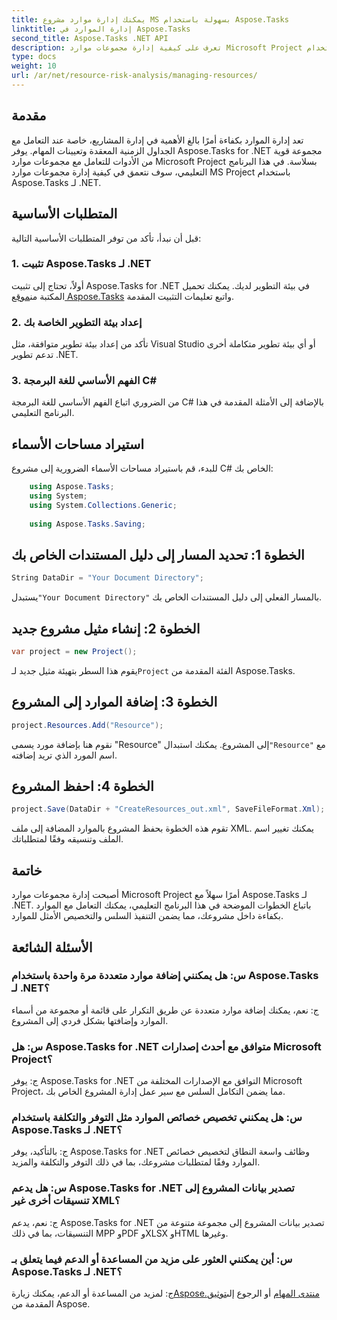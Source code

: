 ```yaml
---
title: يمكنك إدارة موارد مشروع MS بسهولة باستخدام Aspose.Tasks
linktitle: إدارة الموارد في Aspose.Tasks
second_title: Aspose.Tasks .NET API
description: تعرف على كيفية إدارة مجموعات موارد Microsoft Project بسهولة باستخدام Aspose.Tasks لـ .NET. تعزيز الإنتاجية وتبسيط سير عمل المشروع.
type: docs
weight: 10
url: /ar/net/resource-risk-analysis/managing-resources/
---
```

## مقدمة
تعد إدارة الموارد بكفاءة أمرًا بالغ الأهمية في إدارة المشاريع، خاصة عند التعامل مع الجداول الزمنية المعقدة وتعيينات المهام. يوفر Aspose.Tasks for .NET مجموعة قوية من الأدوات للتعامل مع مجموعات موارد Microsoft Project بسلاسة. في هذا البرنامج التعليمي، سوف نتعمق في كيفية إدارة مجموعات موارد MS Project باستخدام Aspose.Tasks لـ .NET.
## المتطلبات الأساسية
قبل أن نبدأ، تأكد من توفر المتطلبات الأساسية التالية:
### 1. تثبيت Aspose.Tasks لـ .NET
 أولاً، تحتاج إلى تثبيت Aspose.Tasks for .NET في بيئة التطوير لديك. يمكنك تحميل المكتبة من[موقع Aspose.Tasks](https://releases.aspose.com/tasks/net/) واتبع تعليمات التثبيت المقدمة.
### 2. إعداد بيئة التطوير الخاصة بك
تأكد من إعداد بيئة تطوير متوافقة، مثل Visual Studio أو أي بيئة تطوير متكاملة أخرى تدعم تطوير .NET.
### 3. الفهم الأساسي للغة البرمجة C#
من الضروري اتباع الفهم الأساسي للغة البرمجة C# بالإضافة إلى الأمثلة المقدمة في هذا البرنامج التعليمي.

## استيراد مساحات الأسماء
للبدء، قم باستيراد مساحات الأسماء الضرورية إلى مشروع C# الخاص بك:
```csharp
    using Aspose.Tasks;
    using System;
    using System.Collections.Generic;
    
    using Aspose.Tasks.Saving;
```

## الخطوة 1: تحديد المسار إلى دليل المستندات الخاص بك
```csharp
String DataDir = "Your Document Directory";
```
 يستبدل`"Your Document Directory"` بالمسار الفعلي إلى دليل المستندات الخاص بك.
## الخطوة 2: إنشاء مثيل مشروع جديد
```csharp
var project = new Project();
```
 يقوم هذا السطر بتهيئة مثيل جديد لـ`Project` الفئة المقدمة من Aspose.Tasks.
## الخطوة 3: إضافة الموارد إلى المشروع
```csharp
project.Resources.Add("Resource");
```
 نقوم هنا بإضافة مورد يسمى "Resource" إلى المشروع. يمكنك استبدال`"Resource"` مع اسم المورد الذي تريد إضافته.
## الخطوة 4: احفظ المشروع
```csharp
project.Save(DataDir + "CreateResources_out.xml", SaveFileFormat.Xml);
```
تقوم هذه الخطوة بحفظ المشروع بالموارد المضافة إلى ملف XML. يمكنك تغيير اسم الملف وتنسيقه وفقًا لمتطلباتك.

## خاتمة
أصبحت إدارة مجموعات موارد Microsoft Project أمرًا سهلاً مع Aspose.Tasks لـ .NET. باتباع الخطوات الموضحة في هذا البرنامج التعليمي، يمكنك التعامل مع الموارد بكفاءة داخل مشروعك، مما يضمن التنفيذ السلس والتخصيص الأمثل للموارد.
## الأسئلة الشائعة
### س: هل يمكنني إضافة موارد متعددة مرة واحدة باستخدام Aspose.Tasks لـ .NET؟
ج: نعم، يمكنك إضافة موارد متعددة عن طريق التكرار على قائمة أو مجموعة من أسماء الموارد وإضافتها بشكل فردي إلى المشروع.
### س: هل Aspose.Tasks for .NET متوافق مع أحدث إصدارات Microsoft Project؟
ج: يوفر Aspose.Tasks for .NET التوافق مع الإصدارات المختلفة من Microsoft Project، مما يضمن التكامل السلس مع سير عمل إدارة المشروع الخاص بك.
### س: هل يمكنني تخصيص خصائص الموارد مثل التوفر والتكلفة باستخدام Aspose.Tasks لـ .NET؟
ج: بالتأكيد، يوفر Aspose.Tasks for .NET وظائف واسعة النطاق لتخصيص خصائص الموارد وفقًا لمتطلبات مشروعك، بما في ذلك التوفر والتكلفة والمزيد.
### س: هل يدعم Aspose.Tasks for .NET تصدير بيانات المشروع إلى تنسيقات أخرى غير XML؟
ج: نعم، يدعم Aspose.Tasks for .NET تصدير بيانات المشروع إلى مجموعة متنوعة من التنسيقات، بما في ذلك MPP وPDF وXLSX وHTML وغيرها.
### س: أين يمكنني العثور على مزيد من المساعدة أو الدعم فيما يتعلق بـ Aspose.Tasks لـ .NET؟
ج: لمزيد من المساعدة أو الدعم، يمكنك زيارة[Aspose.منتدى المهام](https://forum.aspose.com/c/tasks/15) أو الرجوع إلى[توثيق](https://reference.aspose.com/tasks/net/) المقدمة من Aspose.